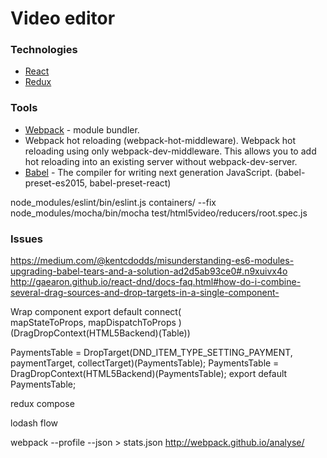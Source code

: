 # Video editor

### Technologies

- [React](https://facebook.github.io/react/)
- [Redux](http://rackt.github.io/redux)

### Tools
- [Webpack](https://webpack.github.io/) - module bundler.
- Webpack hot reloading (webpack-hot-middleware).
Webpack hot reloading using only webpack-dev-middleware. This allows you to add hot reloading into an existing server without webpack-dev-server.
- [Babel](https://github.com/babel/babel/) - The compiler for writing next generation JavaScript. (babel-preset-es2015, babel-preset-react)


node_modules/eslint/bin/eslint.js containers/ --fix
node_modules/mocha/bin/mocha test/html5video/reducers/root.spec.js

### Issues
https://medium.com/@kentcdodds/misunderstanding-es6-modules-upgrading-babel-tears-and-a-solution-ad2d5ab93ce0#.n9xuivx4o
http://gaearon.github.io/react-dnd/docs-faq.html#how-do-i-combine-several-drag-sources-and-drop-targets-in-a-single-component-

Wrap component
export default connect(  
  mapStateToProps,
  mapDispatchToProps
)(DragDropContext(HTML5Backend)(Table))

PaymentsTable = DropTarget(DND_ITEM_TYPE_SETTING_PAYMENT, paymentTarget, collectTarget)(PaymentsTable);
PaymentsTable = DragDropContext(HTML5Backend)(PaymentsTable);
export default PaymentsTable;

redux compose

lodash flow

webpack --profile --json > stats.json
http://webpack.github.io/analyse/